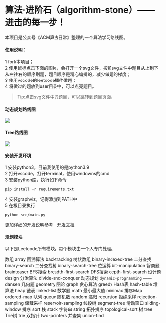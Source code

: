 # 算法·进阶石（algorithm-stone）—— 进击的每一步！

本项目是公众号《ACM算法日常》整理的一个算法学习路线图。

#### 使用说明：
1 fork本项目；  
2 使用鼠标点击下面的图片，会打开一个svg文件，按照svg文件中题目从上到下从左往右的顺序刷题，题目顺序是精心编排的，减少做题的梯度；  
3 使用vscode的leetcode插件做题；  
4 将做过的题放到user目录中，可以点亮题目。  

> Tip:点击svg文件中的题目，可以跳转到题目页面。

#### 动态规划路线图
<img src="https://raw.githubusercontent.com/acm-clan/algorithm-stone/main/images/leetcode_dp.svg">

#### Tree路线图
<img src="https://raw.githubusercontent.com/acm-clan/algorithm-stone/main/images/leetcode_tree.svg">

#### 安装开发环境

1 安装python3，目前我使用的是python3.9  
2 打开vscode，打开terminal，使用windowns的cmd  
3 安装python库，执行如下命令  
```shell
pip install -r requirements.txt
```

4 安装graphviz，记得添加到PATH中  
5 在根目录执行  
```shell
python src/main.py
```

更加详细的开发说明参考：[开发文档](https://github.com/acm-clan/algorithm-stone/blob/main/docs/dev.md)

#### 规划模块
以下是Leetcode所有模块，每个模块由一个人专门处理。

数组 array
回溯算法 backtracking
树状数组 binary-indexed-tree
二分查找 binary-search
二分查找树 binary-search-tree
位运算 bit-manipulation
智商题 brainteaser
BFS搜索 breadth-first-search
DFS搜索 depth-first-search
设计题 design
分治算法 divide-and-conquer
动态规划 `dynamic-programming` —— dansen
几何题 geometry
图论 graph
贪心算法 greedy
Hash表 hash-table
堆算法 heap
链表 linked-list
数学题 math
最小最大值 minimax
排序Map ordered-map
队列 queue
随机数 random
递归 recursion
拒绝采样 rejection-sampling
储藏采样 reservoir-sampling
线段树 segment-tree
滑动窗口 sliding-window
排序 sort
栈 stack
字符串 string
拓扑排序 topological-sort
树 tree
Trie树 trie
双指针 two-pointers
并查集 union-find
